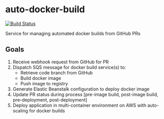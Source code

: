 # auto-docker-build

[![Build Status](https://travis-ci.org/mhazy/auto-docker-build.svg?branch=master)](https://travis-ci.org/mhazy/auto-docker-build)

Service for managing automated docker builds from GitHub PRs

## Goals

1. Receive webhook request from GitHub for PR
2. Dispatch SQS message for docker build service(s) to:
     - Retrieve code branch from GitHub
     - Build docker image
     - Push image to registry
3. Generate Elastic Beanstalk configuration to deploy docker image
4. Update PR status during process [pre-image build, post-image build, pre-deployment, post-deployment]
5. Deploy application in multi-container environment on AWS with auto-scaling for docker builds
